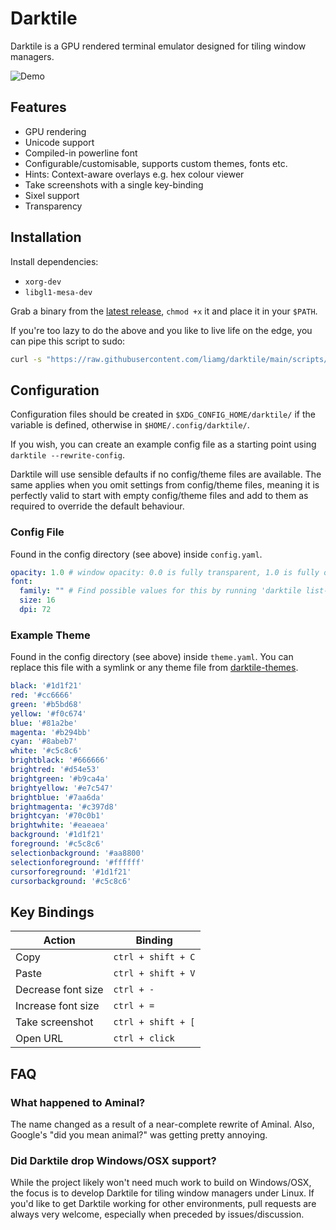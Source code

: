# Darktile

Darktile is a GPU rendered terminal emulator designed for tiling window managers. 

![Demo](demo.gif)

## Features

- GPU rendering
- Unicode support
- Compiled-in powerline font
- Configurable/customisable, supports custom themes, fonts etc.
- Hints: Context-aware overlays e.g. hex colour viewer
- Take screenshots with a single key-binding
- Sixel support
- Transparency

## Installation

Install dependencies:

- `xorg-dev`
- `libgl1-mesa-dev`

Grab a binary from the [latest release](https://github.com/liamg/darktile/releases/latest), `chmod +x` it and place it in your `$PATH`.

If you're too lazy to do the above and you like to live life on the edge, you can pipe this script to sudo:

```bash
curl -s "https://raw.githubusercontent.com/liamg/darktile/main/scripts/install.sh" | sudo bash
```

## Configuration

Configuration files should be created in `$XDG_CONFIG_HOME/darktile/` if the variable is defined, otherwise in `$HOME/.config/darktile/`. 

If you wish, you can create an example config file as a starting point using `darktile --rewrite-config`.

Darktile will use sensible defaults if no config/theme files are available. The same applies when you omit settings from config/theme files, meaning it is perfectly valid to start with empty config/theme files and add to them as required to override the default behaviour.

### Config File

Found in the config directory (see above) inside `config.yaml`.

```yaml
opacity: 1.0 # window opacity: 0.0 is fully transparent, 1.0 is fully opaque
font:
  family: "" # Find possible values for this by running 'darktile list-fonts'
  size: 16
  dpi: 72
```

### Example Theme

Found in the config directory (see above) inside `theme.yaml`. You can replace this file with a symlink or any theme file from [darktile-themes](https://github.com/liamg/darktile-themes).


```yaml
black: '#1d1f21'
red: '#cc6666'
green: '#b5bd68'
yellow: '#f0c674'
blue: '#81a2be'
magenta: '#b294bb'
cyan: '#8abeb7'
white: '#c5c8c6'
brightblack: '#666666'
brightred: '#d54e53'
brightgreen: '#b9ca4a'
brightyellow: '#e7c547'
brightblue: '#7aa6da'
brightmagenta: '#c397d8'
brightcyan: '#70c0b1'
brightwhite: '#eaeaea'
background: '#1d1f21'
foreground: '#c5c8c6'
selectionbackground: '#aa8800'
selectionforeground: '#ffffff'
cursorforeground: '#1d1f21'
cursorbackground: '#c5c8c6'
```

## Key Bindings

| Action                      | Binding |
|-----------------------------|---------|
| Copy               | `ctrl + shift + C`
| Paste              | `ctrl + shift + V`
| Decrease font size | `ctrl + -`
| Increase font size | `ctrl + =`
| Take screenshot    | `ctrl + shift + [`
| Open URL           | `ctrl + click`

## FAQ

### What happened to Aminal?

The name changed as a result of a near-complete rewrite of Aminal. Also, Google's "did you mean animal?" was getting pretty annoying.

### Did Darktile drop Windows/OSX support?

While the project likely won't need much work to build on Windows/OSX, the focus is to develop Darktile for tiling window managers under Linux. If you'd like to get Darktile working for other environments, pull requests are always very welcome, especially when preceded by issues/discussion.
